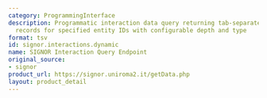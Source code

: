 ```yaml
---
category: ProgrammingInterface
description: Programmatic interaction data query returning tab-separated causal interaction
  records for specified entity IDs with configurable depth and type
format: tsv
id: signor.interactions.dynamic
name: SIGNOR Interaction Query Endpoint
original_source:
- signor
product_url: https://signor.uniroma2.it/getData.php
layout: product_detail
---
```

